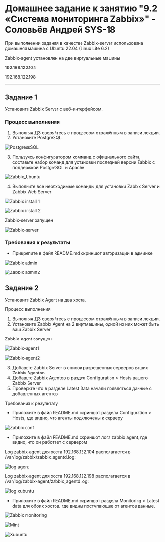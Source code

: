 # Домашнее задание к занятию "9.2 «Система мониторинга Zabbix»" - Соловьёв Андрей SYS-18

При выполнении задания в качестве Zabbix-server использована домашняя машина c Ubuntu 22.04 (Linux Lite 6.2)

Zabbix-agent установлен на две виртуальные машины 

192.168.122.104 

192.168.122.198

---

## Задание 1

Установите Zabbix Server с веб-интерфейсом.

### Процесс выполнения

1. Выполняя ДЗ сверяйтесь с процессом отражённым в записи лекции.
2. Установите PostgreSQL. 

![PostgressSQL](https://github.com/Andrewsolo1969/9-02-hw/blob/main/img/Postgresssql.png)

3. Пользуясь конфигуратором комманд с официального сайта, составьте набор команд для установки последней версии Zabbix с поддержкой PostgreSQL и Apache

![Zabbix_Ubuntu](https://github.com/Andrewsolo1969/9-02-hw/blob/main/img/Zabbix-Ubuntu.png)

4. Выполните все необходимые команды для установки Zabbix Server и Zabbix Web Server

![Zabbix install 1](https://github.com/Andrewsolo1969/9-02-hw/blob/main/img/Inst_zabbix1.png)

![Zabbix install 2](https://github.com/Andrewsolo1969/9-02-hw/blob/main/img/Inst_zabbix2.png)

Zabbix-server запущен

![Zabbix-server](https://github.com/Andrewsolo1969/9-02-hw/blob/main/img/main_zabbix_server.png)


### Требования к результаты

- Прикрепите в файл README.md скриншот авторизации в админке

![Zabbix admin](https://github.com/Andrewsolo1969/9-02-hw/blob/main/img/admin.png)

![Zabbix admin2](https://github.com/Andrewsolo1969/9-02-hw/blob/main/img/gui_zabbix_server.png)


## Задание 2

Установите Zabbix Agent на два хоста.

Процесс выполнения
1. Выполняя ДЗ сверяйтесь с процессом отражённым в записи лекции.
2. Установите Zabbix Agent на 2 виртмашины, одной из них может быть ваш Zabbix Server

Zabbix-agent запущен

![Zabbix-agent1](https://github.com/Andrewsolo1969/9-02-hw/blob/main/img/mint_zabbix_agent.png)

![Zabbix-agent2](https://github.com/Andrewsolo1969/9-02-hw/blob/main/img/xubuntu_zabbix_agent.png)


3. Добавьте Zabbix Server в список разрешенных серверов ваших Zabbix Agentов
4. Добавьте Zabbix Agentов в раздел Configuration > Hosts вашего Zabbix Server
5. Проверьте что в разделе Latest Data начали появляться данные с добавленных агентов

Требования к результату

- Приложите в файл README.md скриншот раздела Configuration > Hosts, где видно, что агенты подключены к серверу

![Zabbix conf](https://github.com/Andrewsolo1969/9-02-hw/blob/main/img/Zabbix_configuration.png)

- Приложите в файл README.md скриншот лога zabbix agent, где видно, что он работает с сервером

Log zabbix-agent для хоста 192.168.122.104 располагается в /var/log/zabbix/zabbix_agentd.log:


![log agent](https://github.com/Andrewsolo1969/9-02-hw/blob/main/img/log_104.png)


Log zabbix-agent для хоста 192.168.122.198 располагается в /var/log/zabbix-agent/zabbix_agentd.log:


![log xubuntu](https://github.com/Andrewsolo1969/9-02-hw/blob/main/img/log_xubuntu.png)


- Приложите в файл README.md скриншот раздела Monitoring > Latest data для обоих хостов, где видны поступающие от агентов данные.

![Zabbix monitoring](https://github.com/Andrewsolo1969/9-02-hw/blob/main/img/monitoring.png)


![Mint](https://github.com/Andrewsolo1969/9-02-hw/blob/main/img/Mint.png)


![Xubuntu](https://github.com/Andrewsolo1969/9-02-hw/blob/main/img/Xubuntu.png)


